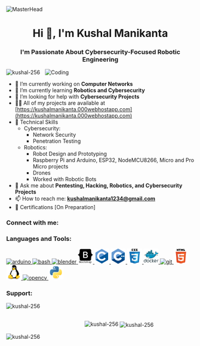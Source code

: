 ![MasterHead](https://github.com/Kushal-256/My_Banner/blob/main/skill.png)

<h1 align="center">Hi 👋, I'm Kushal Manikanta</h1>
<h3 align="center">I'm Passionate About Cybersecurity-Focused Robotic Engineering</h3>
<img align="right" alt="Coding" width="400" src="https://www.sogeti.com/globalassets/global/content-images/explore/blog/2020-predictions/00086---desk-anim---v0.3.gif">

<p align="left"> 
  <img src="https://komarev.com/ghpvc/?username=kushal-256&label=Profile%20views&color=0e75b6&style=flat" alt="kushal-256" />
</p>

- 🔭 I’m currently working on **Computer Networks**
- 🌱 I’m currently learning **Robotics and Cybersecurity**
- 🤝 I’m looking for help with **Cybersecurity Projects**
- 👨‍💻 All of my projects are available at [https://kushalmanikanta.000webhostapp.com](https://kushalmanikanta.000webhostapp.com)
- 📝 Technical Skills
  - Cybersecurity:
    - Network Security
    - Penetration Testing
  - Robotics:
    - Robot Design and Prototyping
    - Raspberry Pi and Arduino, ESP32, NodeMCU8266, Micro and Pro Micro projects
    - Drones
    - Worked with Robotic Bots
- 💬 Ask me about **Pentesting, Hacking, Robotics, and Cybersecurity Projects**
- 📫 How to reach me: **kushalmanikanta1234@gmail.com**
- 📄 Certifications [On Preparation]

<h3 align="left">Connect with me:</h3>
<p align="left">
</p>

<h3 align="left">Languages and Tools:</h3>
<p align="left"> <a href="https://www.arduino.cc/" target="_blank" rel="noreferrer"> <img src="https://cdn.worldvectorlogo.com/logos/arduino-1.svg" alt="arduino" width="40" height="40"/> </a> <a href="https://www.gnu.org/software/bash/" target="_blank" rel="noreferrer"> <img src="https://www.vectorlogo.zone/logos/gnu_bash/gnu_bash-icon.svg" alt="bash" width="40" height="40"/> </a> <a href="https://www.blender.org/" target="_blank" rel="noreferrer"> <img src="https://download.blender.org/branding/community/blender_community_badge_white.svg" alt="blender" width="40" height="40"/> </a> <a href="https://getbootstrap.com" target="_blank" rel="noreferrer"> <img src="https://raw.githubusercontent.com/devicons/devicon/master/icons/bootstrap/bootstrap-plain-wordmark.svg" alt="bootstrap" width="40" height="40"/> </a> <a href="https://www.cprogramming.com/" target="_blank" rel="noreferrer"> <img src="https://raw.githubusercontent.com/devicons/devicon/master/icons/c/c-original.svg" alt="c" width="40" height="40"/> </a> <a href="https://www.w3schools.com/cpp/" target="_blank" rel="noreferrer"> <img src="https://raw.githubusercontent.com/devicons/devicon/master/icons/cplusplus/cplusplus-original.svg" alt="cplusplus" width="40" height="40"/> </a> <a href="https://www.w3schools.com/css/" target="_blank" rel="noreferrer"> <img src="https://raw.githubusercontent.com/devicons/devicon/master/icons/css3/css3-original-wordmark.svg" alt="css3" width="40" height="40"/> </a> <a href="https://www.docker.com/" target="_blank" rel="noreferrer"> <img src="https://raw.githubusercontent.com/devicons/devicon/master/icons/docker/docker-original-wordmark.svg" alt="docker" width="40" height="40"/> </a> <a href="https://git-scm.com/" target="_blank" rel="noreferrer"> <img src="https://www.vectorlogo.zone/logos/git-scm/git-scm-icon.svg" alt="git" width="40" height="40"/> </a> <a href="https://www.w3.org/html/" target="_blank" rel="noreferrer"> <img src="https://raw.githubusercontent.com/devicons/devicon/master/icons/html5/html5-original-wordmark.svg" alt="html5" width="40" height="40"/> </a> <a href="https://www.linux.org/" target="_blank" rel="noreferrer"> <img src="https://raw.githubusercontent.com/devicons/devicon/master/icons/linux/linux-original.svg" alt="linux" width="40" height="40"/> </a> <a href="https://opencv.org/" target="_blank" rel="noreferrer"> <img src="https://www.vectorlogo.zone/logos/opencv/opencv-icon.svg" alt="opencv" width="40" height="40"/> </a> <a href="https://www.python.org" target="_blank" rel="noreferrer"> <img src="https://raw.githubusercontent.com/devicons/devicon/master/icons/python/python-original.svg" alt="python" width="40" height="40"/> </a> </p>

<h3 align="left">Support:</h3>
<p><a href="https://www.buymeacoffee.com/kushal-256"> <img align="left" src="https://cdn.buymeacoffee.com/buttons/v2/default-yellow.png" height="50" width="210" alt="kushal-256" /></a></p><br><br>

<p><img align="left" src="https://github-readme-stats.vercel.app/api/top-langs?username=kushal-256&show_icons=true&locale=en&layout=compact" alt="kushal-256" /></p>

<p>&nbsp;<img align="center" src="https://github-readme-stats.vercel.app/api?username=kushal-256&show_icons=true&locale=en" alt="kushal-256" /></p>

<p><img align="center" src="https://github-readme-streak-stats.herokuapp.com/?user=kushal-256&" alt="kushal-256" /></p>
